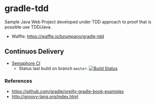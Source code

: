 # gradle-tdd
Sample Java Web Project developed under TDD approach to proof that is possible use TDD/Java.

- Waffle: https://waffle.io/bzumpano/gradle-tdd


## Continuos Delivery
- [Semaphore CI](http://semaphoreci.com/)
  - Status last build on branch `master`: [![Build Status](https://semaphoreci.com/api/v1/bzumpano/gradle-tdd/branches/master/badge.svg)](https://semaphoreci.com/bzumpano/gradle-tdd)



### References
- https://github.com/gradle/oreilly-gradle-book-examples
- http://groovy-lang.org/index.html
